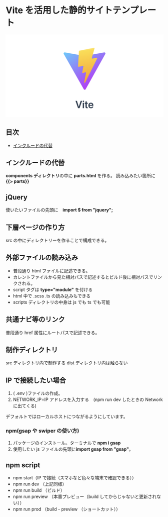 # Vite を活用した静的サイトテンプレート

![viteロゴ](./src/images/vite.png)

## 目次

- [インクルードの代替](#include)

<h2 id="include">インクルードの代替</h2>

**components ディレクトリ**の中に **parts.html** を作る。
読み込みたい箇所に **{{> parts}}**

## jQuery

使いたいファイルの先頭に　**import $ from "jquery";**

## 下層ページの作り方

src の中にディレクトリーを作ることで構成できる。

## 外部ファイルの読み込み

- 普段通り html ファイルに記述できる。
- カレントファイルから見た相対パスで記述するとビルド後に相対パスでリンクされる。
- script タグは **type="module"** を付ける
- html 中で .scss .ts の読み込みもできる
- scripts ディレクトリの中身は js でも ts でも可能

## 共通ナビ等のリンク

普段通り href 属性にルートパスで記述できる。

## 制作ディレクトリ

src ディレクトリ内で制作する
dist ディレクトリ内は触らない

## IP で接続したい場合

1. ( .env )ファイルの作成。
2. NETWORK_IP=IP アドレスを入力する　(npm run dev したときの Network に出てくる)

デフォルトではローカルホストにつながるようにしています。

### npm(gsap や swiper の使い方)

1. パッケージのインストール。ターミナルで **npm i gsap**
2. 使用したい js ファイルの先頭に**import gsap from "gsap"**。

## npm script

- npm start（IP で接続（スマホなど色々な端末で確認できる））
- npm run dev （上記同様）
- npm run build （ビルド）
- npm run preview （本番プレビュー（build してからじゃないと更新されない））
- npm run prod （build - preview （ショートカット））
